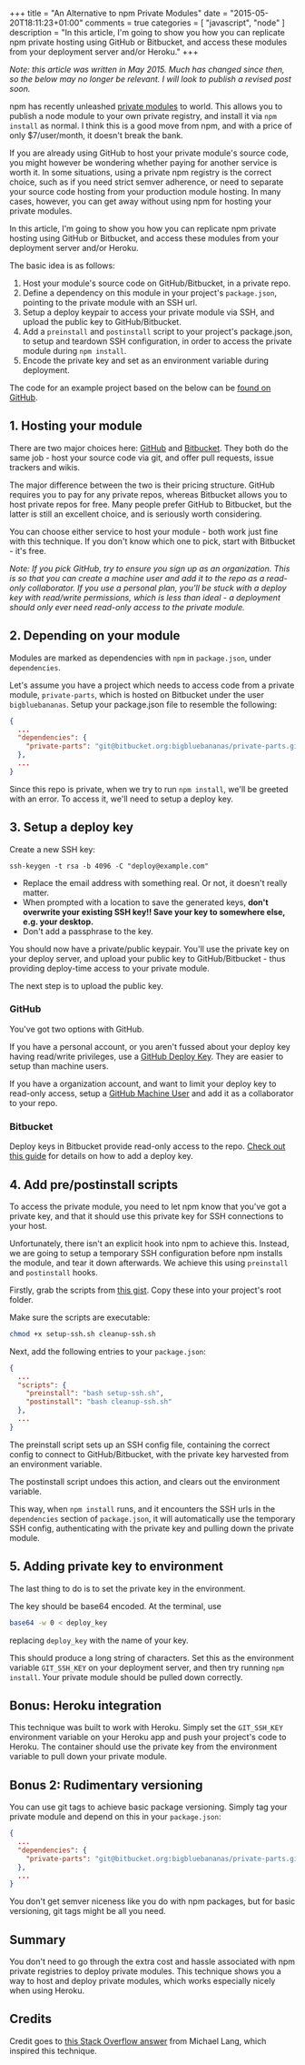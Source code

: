 +++
title = "An Alternative to npm Private Modules"
date = "2015-05-20T18:11:23+01:00"
comments = true
categories = [
  "javascript",
  "node"
]
description = "In this article, I'm going to show you how you can replicate npm private hosting using GitHub or Bitbucket, and access these modules from your deployment server and/or Heroku."
+++

_Note: this article was written in May 2015. Much has changed since then, so the below may no longer be relevant. I will look to publish a revised post soon._

npm has recently unleashed [private modules](https://www.npmjs.com/private-modules) to world. This allows you to publish a node module to your own private registry, and install it via `npm install` as normal. I think this is a good move from npm, and with a price of only $7/user/month, it doesn't break the bank.

If you are already using GitHub to host your private module's source code, you might however be wondering whether paying for another service is worth it. In some situations, using a private npm registry is the correct choice, such as if you need strict semver adherence, or need to separate your source code hosting from your production module hosting. In many cases, however, you can get away without using npm for hosting your private modules.

In this article, I'm going to show you how you can replicate npm private hosting using GitHub or Bitbucket, and access these modules from your deployment server and/or Heroku.

<!-- more -->

The basic idea is as follows:

1. Host your module's source code on GitHub/Bitbucket, in a private repo.
2. Define a dependency on this module in your project's `package.json`, pointing to the private module with an SSH url.
3. Setup a deploy keypair to access your private module via SSH, and upload the public key to GitHub/Bitbucket.
4. Add a `preinstall` and `postinstall` script to your project's package.json, to setup and teardown SSH configuration, in order to access the private module during `npm install`.
5. Encode the private key and set as an environment variable during deployment.

The code for an example project based on the below can be [found on GitHub](https://github.com/fiznool/poirot).

## 1. Hosting your module

There are two major choices here: [GitHub](https://github.com) and [Bitbucket](https://bitbucket.org). They both do the same job - host your source code via git, and offer pull requests, issue trackers and wikis.

The major difference between the two is their pricing structure. GitHub requires you to pay for any private repos, whereas Bitbucket allows you to host private repos for free. Many people prefer GitHub to Bitbucket, but the latter is still an excellent choice, and is seriously worth considering.

You can choose either service to host your module - both work just fine with this technique. If you don't know which one to pick, start with Bitbucket - it's free.

_Note: If you pick GitHub, try to ensure you sign up as an organization. This is so that you can create a machine user and add it to the repo as a read-only collaborator. If you use a personal plan, you'll be stuck with a deploy key with read/write permissions, which is less than ideal - a deployment should only ever need read-only access to the private module._

## 2. Depending on your module

Modules are marked as dependencies with `npm` in `package.json`, under `dependencies`.

Let's assume you have a project which needs to access code from a private module, `private-parts`, which is hosted on Bitbucket under the user `bigbluebananas`. Setup your package.json file to resemble the following:

``` json
{
  ...
  "dependencies": {
    "private-parts": "git@bitbucket.org:bigbluebananas/private-parts.git"
  },
  ...
}
```

Since this repo is private, when we try to run `npm install`, we'll be greeted with an error. To access it, we'll need to setup a deploy key.

## 3. Setup a deploy key

Create a new SSH key:

```
ssh-keygen -t rsa -b 4096 -C "deploy@example.com"
```

- Replace the email address with something real. Or not, it doesn't really matter.
- When prompted with a location to save the generated keys, **don't overwrite your existing SSH key!! Save your key to somewhere else, e.g. your desktop.**
- Don't add a passphrase to the key.

You should now have a private/public keypair. You'll use the private key on your deploy server, and upload your public key to GitHub/Bitbucket - thus providing deploy-time access to your private module.

The next step is to upload the public key.

### GitHub

You've got two options with GitHub.

If you have a personal account, or you aren't fussed about your deploy key having read/write privileges, use a [GitHub Deploy Key](https://developer.github.com/guides/managing-deploy-keys/#deploy-keys). They are easier to setup than machine users.

If you have a organization account, and want to limit your deploy key to read-only access, setup a [GitHub Machine User](https://developer.github.com/guides/managing-deploy-keys/#machine-users) and add it as a collaborator to your repo.

### Bitbucket

Deploy keys in Bitbucket provide read-only access to the repo. [Check out this guide](https://confluence.atlassian.com/display/BITBUCKET/Use+deployment+keys) for details on how to add a deploy key.

## 4. Add pre/postinstall scripts

To access the private module, you need to let npm know that you've got a private key, and that it should use this private key for SSH connections to your host.

Unfortunately, there isn't an explicit hook into npm to achieve this. Instead, we are going to setup a temporary SSH configuration before npm installs the module, and tear it down afterwards. We achieve this using `preinstall` and `postinstall` hooks.

Firstly, grab the scripts from [this gist](https://gist.github.com/fiznool/88442338db96a898f1dc). Copy these into your project's root folder.

Make sure the scripts are executable:

``` bash
chmod +x setup-ssh.sh cleanup-ssh.sh
```

Next, add the following entries to your `package.json`:

``` json
{
  ...
  "scripts": {
    "preinstall": "bash setup-ssh.sh",
    "postinstall": "bash cleanup-ssh.sh"
  },
  ...
}
```

The preinstall script sets up an SSH config file, containing the correct config to connect to GitHub/Bitbucket, with the private key harvested from an environment variable.

The postinstall script undoes this action, and clears out the environment variable.

This way, when `npm install` runs, and it encounters the SSH urls in the `dependencies` section of `package.json`, it will automatically use the temporary SSH config, authenticating with the private key and pulling down the private module.

## 5. Adding private key to environment

The last thing to do is to set the private key in the environment.

The key should be base64 encoded. At the terminal, use

``` bash
base64 -w 0 < deploy_key
```

replacing `deploy_key` with the name of your key.

This should produce a long string of characters. Set this as the environment variable `GIT_SSH_KEY` on your deployment server, and then try running `npm install`. Your private module should be pulled down correctly.

## Bonus: Heroku integration

This technique was built to work with Heroku. Simply set the `GIT_SSH_KEY` environment variable on your Heroku app and push your project's code to Heroku. The container should use the private key from the environment variable to pull down your private module.

## Bonus 2: Rudimentary versioning

You can use git tags to achieve basic package versioning. Simply tag your private module and depend on this in your `package.json`:

``` json
{
  ...
  "dependencies": {
    "private-parts": "git@bitbucket.org:bigbluebananas/private-parts.git#v1.0.0"
  },
  ...
}
```

You don't get semver niceness like you do with npm packages, but for basic versioning, git tags might be all you need.

## Summary

You don't need to go through the extra cost and hassle associated with npm private registries to deploy private modules. This technique shows you a way to host and deploy private modules, which works especially nicely when using Heroku.

## Credits

Credit goes to [this Stack Overflow answer](http://stackoverflow.com/a/22826291/1171775) from Michael Lang, which inspired this technique.
